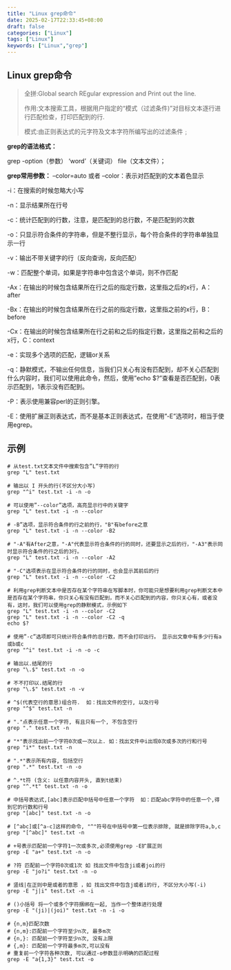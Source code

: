 ```yaml
---
title: "Linux grep命令"
date: 2025-02-17T22:33:45+08:00
draft: false
categories: ["Linux"]
tags: ["Linux"]
keywords: ["Linux","grep"]
---
```




## Linux grep命令

> 全拼:Global search REgular expression and Print out the line.
> 
> 作用:文本搜索工具，根据用户指定的“模式（过滤条件)”对目标文本逐行进行匹配检查，打印匹配到的行.
> 
> 模式:由正则表达式的元字符及文本字符所编写出的过滤条件﹔
>

**grep的语法格式：**

grep -option（参数） ‘word’（关键词） file（文本文件）；

**grep常用参数：**
–color=auto 或者 –color：表示对匹配到的文本着色显示

-i：在搜索的时候忽略大小写

-n：显示结果所在行号

-c：统计匹配到的行数，注意，是匹配到的总行数，不是匹配到的次数

-o：只显示符合条件的字符串，但是不整行显示，每个符合条件的字符串单独显示一行

-v：输出不带关键字的行（反向查询，反向匹配）

-w：匹配整个单词，如果是字符串中包含这个单词，则不作匹配

-Ax：在输出的时候包含结果所在行之后的指定行数，这里指之后的x行，A：after

-Bx：在输出的时候包含结果所在行之前的指定行数，这里指之前的x行，B：before

-Cx：在输出的时候包含结果所在行之前和之后的指定行数，这里指之前和之后的x行，C：context

-e：实现多个选项的匹配，逻辑or关系

-q：静默模式，不输出任何信息，当我们只关心有没有匹配到，却不关心匹配到什么内容时，我们可以使用此命令，然后，使用”echo $?”查看是否匹配到，0表示匹配到，1表示没有匹配到。

-P：表示使用兼容perl的正则引擎。

-E：使用扩展正则表达式，而不是基本正则表达式，在使用”-E”选项时，相当于使用egrep。


##  示例

``` shell
# 从test.txt文本文件中搜索包含”L”字符的行
grep "L" test.txt 

# 输出以 I 开头的行(不区分大小写)
grep "^i" test.txt -i -n -o

# 可以使用”--color”选项，高亮显示行中的关键字
grep "L" test.txt -i -n --color

# -B”选项，显示符合条件的行之前的行，"B"有before之意
grep "L" test.txt -i -n --color -B2

# "-A"有After之意，"-A"代表显示符合条件的行的同时，还要显示之后的行，"-A3"表示同时显示符合条件的行之后的3行。
grep "L" test.txt -i -n --color -A2

# "-C"选项表示在显示符合条件的行的同时，也会显示其前后的行
grep "L" test.txt -i -n --color -C2

# 利用grep判断文本中是否存在某个字符串在写脚本时，你可能只是想要利用grep判断文本中是否存在某个字符串，你只关心有没有匹配到，而不关心匹配到的内容，你只关心有，或者没有，这时，我们可以使用grep的静默模式，示例如下
grep "L" test.txt -i -n --color -C2
grep "L" test.txt -i -n --color -C2 -q
echo $?

# 使用”-c”选项即可只统计符合条件的总行数，而不会打印出行。 显示出文章中有多少行有a或b或c
grep "^i" test.txt -i -n -o -c

# 输出以.结尾的行
grep "\.$" test.txt -n -o

# 不不打印以.结尾的行
grep "\.$" test.txt -n -v

# ^$(代表空行的意思)组合符.  如：找出文件的空行, 以及行号
grep "^$" test.txt -n

# "."点表示任意一个字符, 有且只有一个, 不包含空行
grep "." test.txt -n

# "*"表示找出前一个字符0次或一次以上. 如：找出文件中i出现0次或多次的行和行号
grep "i*" test.txt -n

# ".*"表示所有内容, 包括空行
grep ".*" test.txt -n -o

# ^.*t符 (含义: 以任意内容开头, 直到t结束)
grep "^.*t" test.txt -n -o

# 中括号表达式,[abc]表示匹配中括号中任意一个字符  如：匹配abc字符中的任意一个,得到它的行数和行号
grep "[abc]" test.txt -n -o

# [^abc]或[^a-c]这样的命令, "^"符号在中括号中第一位表示排除, 就是排除字符a,b,c
grep "[^abc]" test.txt -n

# +号表示匹配前一个字符1一次或多次,必须使用grep -E扩展正则
grep -E "a+" test.txt -n -o

# ?符 匹配前一个字符0次或1次 如 找出文件中包含ji或者joi的行
grep -E "jo?i" test.txt -n -o

# 竖线|在正则中是或者的意思 ，如 找出文件中包含j或者i的行, 不区分大小写(-i)
grep -E "j|i" test.txt -n -i

# ()小括号 将一个或多个字符捆绑在一起, 当作一个整体进行处理
grep -E "(ji)|(joi)" test.txt -n -i -o

# {n,m}匹配次数
# {n,m}:匹配前一个字符至少n次, 最多m次
# {n,}: 匹配前一个字符至少n次, 没有上限
# {,m}: 匹配前一个字符最多m次,可以没有
# 重复前一个字符各种次数, 可以通过-o参数显示明确的匹配过程
grep -E "a{1,3}" test.txt -o


```